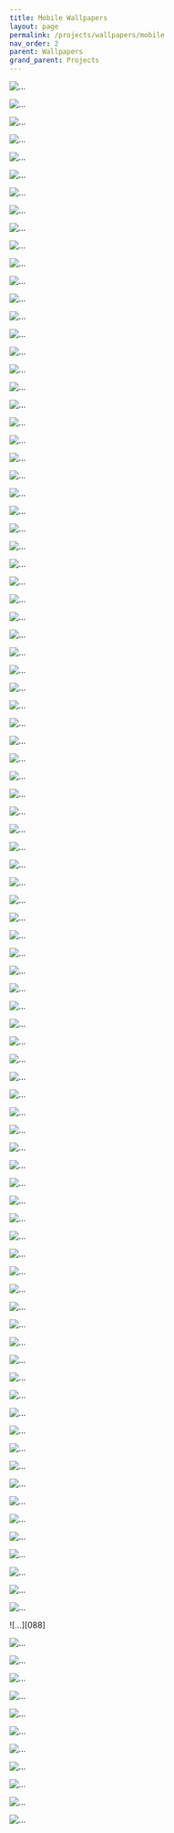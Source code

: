 ```yaml
---
title: Mobile Wallpapers
layout: page
permalink: /projects/wallpapers/mobile
nav_order: 2
parent: Wallpapers
grand_parent: Projects
---
```



![...][001]

![...][002]

![...][003]

![...][004]

![...][005]

![...][006]

![...][007]

![...][008]

![...][009]

![...][010]

![...][011]

![...][012]

![...][013]

![...][014]

![...][015]

![...][016]

![...][017]

![...][018]

![...][019]

![...][020]

![...][021]

![...][022]

![...][023]

![...][024]

![...][025]

![...][026]

![...][027]

![...][028]

![...][029]

![...][030]

![...][031]

![...][032]

![...][033]

![...][034]

![...][035]

![...][036]

![...][037]

![...][038]

![...][039]

![...][040]

![...][041]

![...][042]

![...][043]

![...][044]

![...][045]

![...][046]

![...][047]

![...][048]

![...][049]

![...][050]

![...][051]

![...][052]

![...][053]

![...][054]

![...][055]

![...][056]

![...][057]

![...][058]

![...][059]

![...][060]

![...][061]

![...][062]

![...][063]

![...][064]

![...][065]

![...][066]

![...][067]

![...][068]

![...][069]

![...][070]

![...][071]

![...][072]

![...][073]

![...][074]

![...][075]

![...][076]

![...][077]

![...][078]

![...][079]

![...][080]

![...][081]

![...][082]

![...][083]

![...][084]

![...][085]

![...][086]

![...][087]

![...][088]

![...][089]

![...][090]

![...][091]

![...][092]

![...][093]

![...][094]

![...][095]

![...][096]

![...][097]

![...][098]

![...][099]

[001]: https://github.com/ShitShowDevelopment/Wallpapers/blob/main/Mobile%2F001.jpg

[002]: https://github.com/ShitShowDevelopment/Wallpapers/blob/main/Mobile%2F002.jpg

[003]: https://github.com/ShitShowDevelopment/Wallpapers/blob/main/Mobile%2F003.jpg

[004]: https://github.com/ShitShowDevelopment/Wallpapers/blob/main/Mobile%2F004.jpg

[005]: https://github.com/ShitShowDevelopment/Wallpapers/blob/main/Mobile%2F005.jpg

[006]: https://github.com/ShitShowDevelopment/Wallpapers/blob/main/Mobile%2F006.jpg

[007]: https://github.com/ShitShowDevelopment/Wallpapers/blob/main/Mobile%2F007.jpg

[008]: https://github.com/ShitShowDevelopment/Wallpapers/blob/main/Mobile%2F008.jpg

[009]: https://github.com/ShitShowDevelopment/Wallpapers/blob/main/Mobile%2F009.jpg

[010]: https://github.com/ShitShowDevelopment/Wallpapers/blob/main/Mobile%2F010.jpg

[011]: https://github.com/ShitShowDevelopment/Wallpapers/blob/main/Mobile%2F011.jpg

[012]: https://github.com/ShitShowDevelopment/Wallpapers/blob/main/Mobile%2F012.jpg

[013]: https://github.com/ShitShowDevelopment/Wallpapers/blob/main/Mobile%2F013.jpg

[014]: https://github.com/ShitShowDevelopment/Wallpapers/blob/main/Mobile%2F014.jpg

[015]: https://github.com/ShitShowDevelopment/Wallpapers/blob/main/Mobile%2F015.jpg

[016]: https://github.com/ShitShowDevelopment/Wallpapers/blob/main/Mobile%2F016.jpg

[017]: https://github.com/ShitShowDevelopment/Wallpapers/blob/main/Mobile%2F017.jpg

[018]: https://github.com/ShitShowDevelopment/Wallpapers/blob/main/Mobile%2F018.jpg

[019]: https://github.com/ShitShowDevelopment/Wallpapers/blob/main/Mobile%2F019.jpg

[020]: https://github.com/ShitShowDevelopment/Wallpapers/blob/main/Mobile%2F020.jpg

[021]: https://github.com/ShitShowDevelopment/Wallpapers/blob/main/Mobile%2F021.jpg

[022]: https://github.com/ShitShowDevelopment/Wallpapers/blob/main/Mobile%2F022.jpg

[023]: https://github.com/ShitShowDevelopment/Wallpapers/blob/main/Mobile%2F023.jpg

[024]: https://github.com/ShitShowDevelopment/Wallpapers/blob/main/Mobile%2F024.jpg

[025]: https://github.com/ShitShowDevelopment/Wallpapers/blob/main/Mobile%2F025.jpg

[026]: https://github.com/ShitShowDevelopment/Wallpapers/blob/main/Mobile%2F026.jpg

[027]: https://github.com/ShitShowDevelopment/Wallpapers/blob/main/Mobile%2F027.jpg

[028]: https://github.com/ShitShowDevelopment/Wallpapers/blob/main/Mobile%2F028.jpg

[029]: https://github.com/ShitShowDevelopment/Wallpapers/blob/main/Mobile%2F029.jpg

[030]: https://github.com/ShitShowDevelopment/Wallpapers/blob/main/Mobile%2F030.jpg

[031]: https://github.com/ShitShowDevelopment/Wallpapers/blob/main/Mobile%2F031.jpg

[032]: https://github.com/ShitShowDevelopment/Wallpapers/blob/main/Mobile%2F032.jpg

[033]: https://github.com/ShitShowDevelopment/Wallpapers/blob/main/Mobile%2F033.jpg

[034]: https://github.com/ShitShowDevelopment/Wallpapers/blob/main/Mobile%2F034.jpg

[035]: https://github.com/ShitShowDevelopment/Wallpapers/blob/main/Mobile%2F035.jpg

[036]: https://github.com/ShitShowDevelopment/Wallpapers/blob/main/Mobile%2F036.jpg

[037]: https://github.com/ShitShowDevelopment/Wallpapers/blob/main/Mobile%2F037.jpg

[038]: https://github.com/ShitShowDevelopment/Wallpapers/blob/main/Mobile%2F038.jpg

[039]: https://github.com/ShitShowDevelopment/Wallpapers/blob/main/Mobile%2F039.jpg

[040]: https://github.com/ShitShowDevelopment/Wallpapers/blob/main/Mobile%2F040.jpg

[041]: https://github.com/ShitShowDevelopment/Wallpapers/blob/main/Mobile%2F041.jpg

[042]: https://github.com/ShitShowDevelopment/Wallpapers/blob/main/Mobile%2F042.jpg

[043]: https://github.com/ShitShowDevelopment/Wallpapers/blob/main/Mobile%2F043.jpg

[044]: https://github.com/ShitShowDevelopment/Wallpapers/blob/main/Mobile%2F044.jpg

[045]: https://github.com/ShitShowDevelopment/Wallpapers/blob/main/Mobile%2F045.jpg

[046]: https://github.com/ShitShowDevelopment/Wallpapers/blob/main/Mobile%2F046.jpg

[047]: https://github.com/ShitShowDevelopment/Wallpapers/blob/main/Mobile%2F047.jpg

[048]: https://github.com/ShitShowDevelopment/Wallpapers/blob/main/Mobile%2F048.jpg

[049]: https://github.com/ShitShowDevelopment/Wallpapers/blob/main/Mobile%2F049.jpg

[050]: https://github.com/ShitShowDevelopment/Wallpapers/blob/main/Mobile%2F050.jpg

[051]: https://github.com/ShitShowDevelopment/Wallpapers/blob/main/Mobile%2F051.jpg

[052]: https://github.com/ShitShowDevelopment/Wallpapers/blob/main/Mobile%2F052.jpg

[053]: https://github.com/ShitShowDevelopment/Wallpapers/blob/main/Mobile%2F053.jpg

[054]: https://github.com/ShitShowDevelopment/Wallpapers/blob/main/Mobile%2F054.jpg

[055]: https://github.com/ShitShowDevelopment/Wallpapers/blob/main/Mobile%2F055.jpg

[056]: https://github.com/ShitShowDevelopment/Wallpapers/blob/main/Mobile%2F056.jpg

[057]: https://github.com/ShitShowDevelopment/Wallpapers/blob/main/Mobile%2F057.jpg

[058]: https://github.com/ShitShowDevelopment/Wallpapers/blob/main/Mobile%2F058.jpg

[059]: https://github.com/ShitShowDevelopment/Wallpapers/blob/main/Mobile%2F059.jpg

[060]: https://github.com/ShitShowDevelopment/Wallpapers/blob/main/Mobile%2F060.jpg

[061]: https://github.com/ShitShowDevelopment/Wallpapers/blob/main/Mobile%2F061.jpg

[062]: https://github.com/ShitShowDevelopment/Wallpapers/blob/main/Mobile%2F062.jpg

[063]: https://github.com/ShitShowDevelopment/Wallpapers/blob/main/Mobile%2F063.jpg

[064]: https://github.com/ShitShowDevelopment/Wallpapers/blob/main/Mobile%2F064.jpg

[065]: https://github.com/ShitShowDevelopment/Wallpapers/blob/main/Mobile%2F065.jpg

[066]: https://github.com/ShitShowDevelopment/Wallpapers/blob/main/Mobile%2F066.jpg

[067]: https://github.com/ShitShowDevelopment/Wallpapers/blob/main/Mobile%2F067.jpg

[068]: https://github.com/ShitShowDevelopment/Wallpapers/blob/main/Mobile%2F068.jpg

[069]: https://github.com/ShitShowDevelopment/Wallpapers/blob/main/Mobile%2F069.jpg

[070]: https://github.com/ShitShowDevelopment/Wallpapers/blob/main/Mobile%2F070.jpg

[071]: https://github.com/ShitShowDevelopment/Wallpapers/blob/main/Mobile%2F071.jpg

[072]: https://github.com/ShitShowDevelopment/Wallpapers/blob/main/Mobile%2F072.jpg

[073]: https://github.com/ShitShowDevelopment/Wallpapers/blob/main/Mobile%2F073.jpg

[074]: https://github.com/ShitShowDevelopment/Wallpapers/blob/main/Mobile%2F074.jpg

[075]: https://github.com/ShitShowDevelopment/Wallpapers/blob/main/Mobile%2F075.jpg

[076]: https://github.com/ShitShowDevelopment/Wallpapers/blob/main/Mobile%2F076.jpg

[077]: https://github.com/ShitShowDevelopment/Wallpapers/blob/main/Mobile%2F077.jpg

[078]: https://github.com/ShitShowDevelopment/Wallpapers/blob/main/Mobile%2F078.jpg

[079]: https://github.com/ShitShowDevelopment/Wallpapers/blob/main/Mobile%2F079.jpg

[080]: https://github.com/ShitShowDevelopment/Wallpapers/blob/main/Mobile%2F080.jpg

[081]: https://github.com/ShitShowDevelopment/Wallpapers/blob/main/Mobile%2F081.jpg

[082]: https://github.com/ShitShowDevelopment/Wallpapers/blob/main/Mobile%2F082.jpg

[083]: https://github.com/ShitShowDevelopment/Wallpapers/blob/main/Mobile%2F083.jpg

[084]: https://github.com/ShitShowDevelopment/Wallpapers/blob/main/Mobile%2F084.jpg

[085]: https://github.com/ShitShowDevelopment/Wallpapers/blob/main/Mobile%2F085.jpg

[086]: https://github.com/ShitShowDevelopment/Wallpapers/blob/main/Mobile%2F086.jpg

[087]: https://github.com/ShitShowDevelopment/Wallpapers/blob/main/Mobile%2F087.jpg

[089]: https://github.com/ShitShowDevelopment/Wallpapers/blob/main/Mobile%2F089.jpg

[090]: https://github.com/ShitShowDevelopment/Wallpapers/blob/main/Mobile%2F090.jpg

[091]: https://github.com/ShitShowDevelopment/Wallpapers/blob/main/Mobile%2F091.jpg

[092]: https://github.com/ShitShowDevelopment/Wallpapers/blob/main/Mobile%2F092.jpg

[093]: https://github.com/ShitShowDevelopment/Wallpapers/blob/main/Mobile%2F093.jpg

[094]: https://github.com/ShitShowDevelopment/Wallpapers/blob/main/Mobile%2F094.jpg

[095]: https://github.com/ShitShowDevelopment/Wallpapers/blob/main/Mobile%2F095.jpg

[096]: https://github.com/ShitShowDevelopment/Wallpapers/blob/main/Mobile%2F096.jpg

[097]: https://github.com/ShitShowDevelopment/Wallpapers/blob/main/Mobile%2F096.jpg

[098]: https://github.com/ShitShowDevelopment/Wallpapers/blob/main/Mobile%2F098.jpg

[099]: https://github.com/ShitShowDevelopment/Wallpapers/blob/main/Mobile%2F099.jpg
